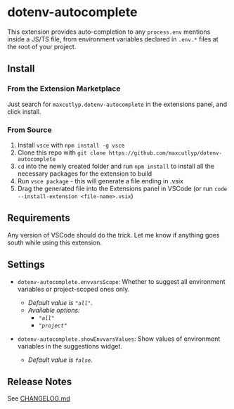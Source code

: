 # dotenv-autocomplete

This extension provides auto-completion to any `process.env` mentions inside a JS/TS file, from environment variables declared in `.env.*` files at the root of your project.

## Install

### From the Extension Marketplace

Just search for `maxcutlyp.dotenv-autocomplete` in the extensions panel, and click install.

### From Source

1. Install `vsce` with `npm install -g vsce`
2. Clone this repo with `git clone https://github.com/maxcutlyp/dotenv-autocomplete`
3. `cd` into the newly created folder and run `npm install` to install all the necessary packages for the extension to build
4. Run `vsce package` - this will generate a file ending in .vsix
5. Drag the generated file into the Extensions panel in VSCode (or run `code --install-extension <file-name>.vsix`)

## Requirements

Any version of VSCode should do the trick. Let me know if anything goes south while using this extension.

## Settings

- `dotenv-autocomplete.envvarsScope`: Whether to suggest all environment variables or project-scoped ones only.
  - _Default value is `"all"`._
  - _Available options:_
    - _`"all"`_
    - _`"project"`_

- `dotenv-autocomplete.showEnvvarsValues`: Show values of environment variables in the suggestions widget.
  - _Default value is `false`._

## Release Notes

See [CHANGELOG.md](CHANGELOG.md)
